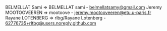 BELMELLAT Sami => BELMELLAT sami - belmellatsamy@gmail.com
Jeremy MOOTOOVEEREN => mootoove - jeremy.mootooveeren@etu.u-paris.fr
Rayane LOTENBERG => rlbg/Rayane Lotenberg - 62776735+rltbg@users.noreply.github.com
